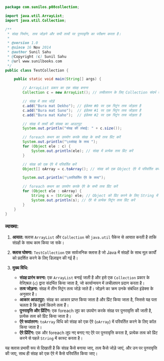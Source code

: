 ```java
package com.sunilos.p08collection;

import java.util.ArrayList;
import java.util.Collection;

/**
 * संग्रह निर्माण, तत्व जोड़ने और सभी तत्वों पर पुनरावृत्ति का परीक्षण करता है।
 * 
 * @version 1.0
 * @since 16 Nov 2014
 * @author Sunil Sahu
 * @Copyright (c) Sunil Sahu
 * @url www.sunilbooks.com
 */
public class TestCollection {

    public static void main(String[] args) {

        // ArrayList प्रकार का एक संग्रह बनाना
        Collection c = new ArrayList(); // लचीलापन के लिए Collection संदर्भ का उपयोग करना

        // संग्रह में तत्व जोड़ें
        c.add("Bura mat Dekho"); // इंडेक्स #0 पर एक स्ट्रिंग तत्व जोड़ता है
        c.add("Bura mat Suno");  // इंडेक्स #1 पर एक स्ट्रिंग तत्व जोड़ता है
        c.add("Bura mat Kaho");  // इंडेक्स #2 पर एक स्ट्रिंग तत्व जोड़ता है

        // संग्रह में तत्वों की संख्या का आउटपुट
        System.out.println("संग्रह की लंबाई: " + c.size());

        // foreach कथन का उपयोग करके संग्रह के सभी तत्व प्रिंट करें
        System.out.println("\nसंग्रह के तत्व ");
        for (Object ele : c) {
            System.out.println(ele); // संग्रह में प्रत्येक तत्व प्रिंट करें
        }

        // संग्रह को एक ऐरे में परिवर्तित करें
        Object[] oArray = c.toArray(); // संग्रह को एक Object ऐरे में परिवर्तित करता है

        System.out.println("\nपरिवर्तित ऐरे के तत्व");

        // foreach कथन का उपयोग करके ऐरे के सभी तत्व प्रिंट करें
        for (Object ele : oArray) {
            String s = (String) ele; // Object को प्रिंट करने के लिए String में कास्ट करें
            System.out.println(s); // ऐरे से प्रत्येक स्ट्रिंग तत्व प्रिंट करें
        }
    }
}
```

### व्याख्या:

1. **आयात:** क्लास `ArrayList` और `Collection` को `java.util` पैकेज से आयात करती है ताकि संग्रहों के साथ काम किया जा सके।

2. **क्लास घोषणा:** `TestCollection` एक सार्वजनिक क्लास है जो Java में संग्रहों के साथ मूल कार्यों को प्रदर्शित करने के लिए डिज़ाइन की गई है।

3. **मुख्य विधि:**
   - **संग्रह प्रारंभ करना:** एक `ArrayList` बनाई जाती है और इसे एक `Collection` प्रकार के वेरिएबल (`c`) द्वारा संदर्भित किया जाता है, जो कार्यान्वयन में लचीलापन प्रदान करता है।
   - **तत्व जोड़ना:** संग्रह में तीन स्ट्रिंग तत्व जोड़े जाते हैं। जोड़ने का क्रम उनके संबंधित इंडेक्स के अनुसार है।
   - **आकार आउटपुट:** संग्रह का आकार प्राप्त किया जाता है और प्रिंट किया जाता है, जिससे यह पता चलता है कि इसमें कितने तत्व हैं।
   - **पुनरावृत्ति और प्रिंटिंग:** एक foreach लूप का उपयोग करके संग्रह पर पुनरावृत्ति की जाती है, प्रत्येक तत्व को प्रिंट किया जाता है।
   - **ऐरे रूपांतरण:** `toArray` विधि को संग्रह को एक ऐरे (`oArray`) में परिवर्तित करने के लिए कॉल किया जाता है।
   - **ऐरे प्रिंटिंग:** एक और foreach लूप नए बनाए गए ऐरे पर पुनरावृत्ति करता है, प्रत्येक तत्व को प्रिंट करने से पहले `String` में कास्ट करता है।

यह क्लास प्रभावी रूप से दिखाती है कि संग्रह कैसे बनाया जाए, तत्व कैसे जोड़े जाएं, और उन पर पुनरावृत्ति की जाए, साथ ही संग्रह को एक ऐरे में कैसे परिवर्तित किया जाए।
